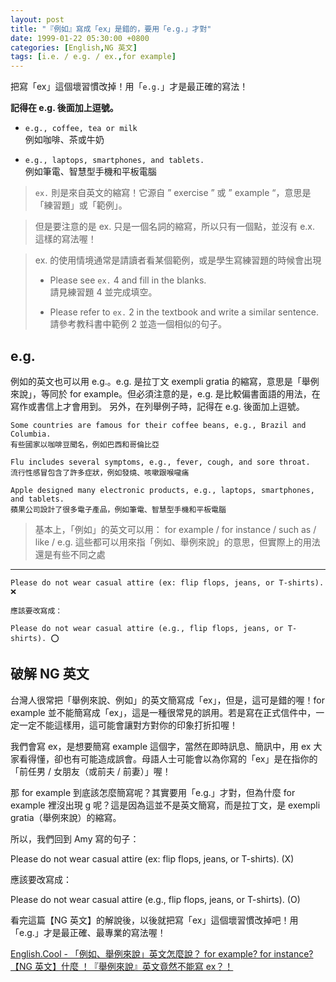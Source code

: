 ```yaml
---
layout: post
title: "『例如』寫成「ex」是錯的，要用「e.g.」才對"
date: 1999-01-22 05:30:00 +0800
categories: [English,NG 英文]
tags: [i.e. / e.g. / ex.,for example]
---
```


把寫「ex」這個壞習慣改掉！用「`e.g.`」才是最正確的寫法！        

**記得在 e.g. 後面加上逗號。**

- `e.g., coffee, tea or milk`   
例如咖啡、茶或牛奶

- `e.g., laptops, smartphones, and tablets.`    
例如筆電、智慧型手機和平板電腦

> `ex.` 則是來自英文的縮寫！它源自 ” exercise ” 或 ” example “，意思是「練習題」或「範例」。

> 但是要注意的是 ex. 只是一個名詞的縮寫，所以只有一個點，並沒有 e.x. 這樣的寫法喔！

> ex. 的使用情境通常是請讀者看某個範例，或是學生寫練習題的時候會出現
>   
> - Please see `ex.` 4 and fill in the blanks.  
> 請見練習題 4 並完成填空。
>   
> - Please refer to `ex.` 2 in the textbook and write a similar sentence.   
> 請參考教科書中範例 2 並造一個相似的句子。


## e.g.

例如的英文也可以用 e.g.。e.g. 是拉丁文 exempli gratia 的縮寫，意思是「舉例來說」，等同於 for example。但必須注意的是，e.g. 是比較偏書面語的用法，在寫作或書信上才會用到。
另外，在列舉例子時，記得在 e.g. 後面加上逗號。

```
Some countries are famous for their coffee beans, e.g., Brazil and Columbia.
有些國家以咖啡豆聞名，例如巴西和哥倫比亞

Flu includes several symptoms, e.g., fever, cough, and sore throat.
流行性感冒包含了許多症狀，例如發燒、咳嗽跟喉嚨痛

Apple designed many electronic products, e.g., laptops, smartphones, and tablets.
蘋果公司設計了很多電子產品，例如筆電、智慧型手機和平板電腦
```

> 基本上，「例如」的英文可以用： for example / for instance / such as / like / e.g.
這些都可以用來指「例如、舉例來說」的意思，但實際上的用法還是有些不同之處

---

```
Please do not wear casual attire (ex: flip flops, jeans, or T-shirts). ❌

應該要改寫成：

Please do not wear casual attire (e.g., flip flops, jeans, or T-shirts). ⭕️
```


## 破解 NG 英文

台灣人很常把「舉例來說、例如」的英文簡寫成「ex」，但是，這可是錯的喔！for example 並不能簡寫成「ex」，這是一種很常見的誤用。若是寫在正式信件中，一定一定不能這樣用，這可能會讓對方對你的印象打折扣喔！

我們會寫 ex，是想要簡寫 example 這個字，當然在即時訊息、簡訊中，用 ex 大家看得懂，卻也有可能造成誤會。母語人士可能會以為你寫的「ex」是在指你的「前任男 / 女朋友（或前夫 / 前妻）」喔！

那 for example 到底該怎麼簡寫呢？其實要用「e.g.」才對，但為什麼 for example 裡沒出現 g 呢？這是因為這並不是英文簡寫，而是拉丁文，是 exempli gratia（舉例來說）的縮寫。

所以，我們回到 Amy 寫的句子：

Please do not wear casual attire (ex: flip flops, jeans, or T-shirts). (X)

應該要改寫成：

Please do not wear casual attire (e.g., flip flops, jeans, or T-shirts). (O)

看完這篇【NG 英文】的解說後，以後就把寫「ex」這個壞習慣改掉吧！用「e.g.」才是最正確、最專業的寫法喔！

[English.Cool - 「例如、舉例來說」英文怎麼說？ for example? for instance?](https://english.cool/for-example/)       
[【NG 英文】什麼 ！『舉例來說』英文竟然不能寫 ex？！](https://www.hopenglish.com/why-is-it-wrong-to-say-ex-when-giving-an-example)